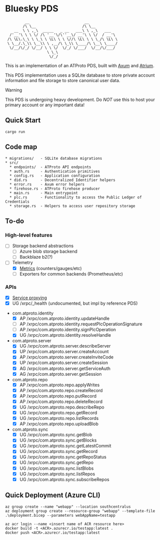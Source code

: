 # Bluesky PDS
```
         __                         __
        /\ \__                     /\ \__
    __  \ \ ,_\  _____   _ __   ___\ \ ,_\   ___
  /'__'\ \ \ \/ /\ '__'\/\''__\/ __'\ \ \/  / __'\
 /\ \L\.\_\ \ \_\ \ \L\ \ \ \//\ \L\ \ \ \_/\ \L\ \
 \ \__/.\_\\ \__\\ \ ,__/\ \_\\ \____/\ \__\ \____/
  \/__/\/_/ \/__/ \ \ \/  \/_/ \/___/  \/__/\/___/
                   \ \_\
                    \/_/
```

This is an implementation of an ATProto PDS, built with [Axum](https://github.com/tokio-rs/axum) and [Atrium](https://github.com/sugyan/atrium).

This PDS implementation uses a SQLite database to store private account information and file storage to store canonical user data.

> [!WARNING]
> This PDS is undergoing heavy development. Do _NOT_ use this to host your primary account or any important data!

## Quick Start
```
cargo run
```

## Code map
```
* migrations/   - SQLite database migrations
* src/
  * endpoints/  - ATProto API endpoints
  * auth.rs     - Authentication primitives
  * config.rs   - Application configuration
  * did.rs      - Decentralized Identifier helpers
  * error.rs    - Axum error helpers
  * firehose.rs - ATProto firehose producer
  * main.rs     - Main entrypoint
  * plc.rs      - Functionality to access the Public Ledger of Credentials
  * storage.rs  - Helpers to access user repository storage
```

## To-do
### High-level features
- [ ] Storage backend abstractions
  - [ ] Azure blob storage backend
  - [ ] Backblaze b2(?)
- [ ] Telemetry
  - [X] [Metrics](https://github.com/metrics-rs/metrics) (counters/gauges/etc)
  - [ ] Exporters for common backends (Prometheus/etc)

### APIs
- [X] [Service proxying](https://atproto.com/specs/xrpc#service-proxying)
- [X] UG /xrpc/_health (undocumented, but impl by reference PDS)
- com.atproto.identity
    - [X] AP /xrpc/com.atproto.identity.updateHandle
    - [ ] AP /xrpc/com.atproto.identity.requestPlcOperationSignature
    - [ ] AP /xrpc/com.atproto.identity.signPlcOperation
    - [X] UG /xrpc/com.atproto.identity.resolveHandle
- com.atproto.server
    - [X] UG /xrpc/com.atproto.server.describeServer
    - [X] UP /xrpc/com.atproto.server.createAccount
    - [X] AP /xrpc/com.atproto.server.createInviteCode
    - [X] UP /xrpc/com.atproto.server.createSession
    - [X] AG /xrpc/com.atproto.server.getServiceAuth
    - [X] AG /xrpc/com.atproto.server.getSession
- com.atproto.repo
    - [X] AP /xrpc/com.atproto.repo.applyWrites
    - [X] AP /xrpc/com.atproto.repo.createRecord
    - [X] AP /xrpc/com.atproto.repo.putRecord
    - [X] AP /xrpc/com.atproto.repo.deleteRecord
    - [X] UG /xrpc/com.atproto.repo.describeRepo
    - [X] UG /xrpc/com.atproto.repo.getRecord
    - [X] UG /xrpc/com.atproto.repo.listRecords
    - [X] AP /xrpc/com.atproto.repo.uploadBlob
- com.atproto.sync
    - [X] UG /xrpc/com.atproto.sync.getBlob
    - [X] UG /xrpc/com.atproto.sync.getBlocks
    - [X] UG /xrpc/com.atproto.sync.getLatestCommit
    - [X] UG /xrpc/com.atproto.sync.getRecord
    - [X] UG /xrpc/com.atproto.sync.getRepoStatus
    - [X] UG /xrpc/com.atproto.sync.getRepo
    - [X] UG /xrpc/com.atproto.sync.listBlobs
    - [X] UG /xrpc/com.atproto.sync.listRepos
    - [X] UG /xrpc/com.atproto.sync.subscribeRepos

## Quick Deployment (Azure CLI)
```
az group create --name "webapp" --location southcentralus
az deployment group create --resource-group "webapp" --template-file .\deployment.bicep --parameters webAppName=testapp

az acr login --name <insert name of ACR resource here>
docker build -t <ACR>.azurecr.io/testapp:latest .
docker push <ACR>.azurecr.io/testapp:latest
```
